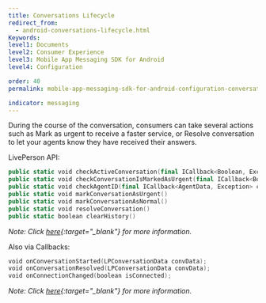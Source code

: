 ```yaml
---
title: Conversations Lifecycle
redirect_from:
  - android-conversations-lifecycle.html
Keywords:
level1: Documents
level2: Consumer Experience
level3: Mobile App Messaging SDK for Android
level4: Configuration

order: 40
permalink: mobile-app-messaging-sdk-for-android-configuration-conversations-lifecycle.html

indicator: messaging
---
```


During the course of the conversation, consumers can take several actions such as Mark as urgent to receive a faster service, or Resolve conversation to let your agents know they have received their answers.

LivePerson API:

```swift
public static void checkActiveConversation(final ICallback<Boolean, Exception> callback)
public static void checkConversationIsMarkedAsUrgent(final ICallback<Boolean, Exception> callback)
public static void checkAgentID(final ICallback<AgentData, Exception> callback)
public static void markConversationAsUrgent()
public static void markConversationAsNormal()
public static void resolveConversation()
public static boolean clearHistory()
```

*Note: Click [here](android-methods.html){:target="_blank"} for more information.*

Also via Callbacks:

```swift
void onConversationStarted(LPConversationData convData);
void onConversationResolved(LPConversationData convData);
void onConnectionChanged(boolean isConnected);
```

*Note: Click [here](android-callbacks-index.html#livepersoncallback){:target="_blank"} for more information.*

